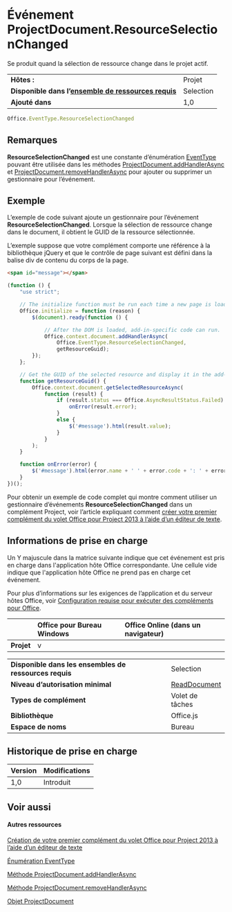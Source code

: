 

# Événement ProjectDocument.ResourceSelectionChanged
Se produit quand la sélection de ressource change dans le projet actif.

|||
|:-----|:-----|
|**Hôtes :**|Projet|
|**Disponible dans l’[ensemble de ressources requis](../../docs/overview/specify-office-hosts-and-api-requirements.md)**|Selection|
|**Ajouté dans**|1,0|

```js
Office.EventType.ResourceSelectionChanged
```


## Remarques

 **ResourceSelectionChanged** est une constante d’énumération [EventType](../../reference/shared/eventtype-enumeration.md) pouvant être utilisée dans les méthodes [ProjectDocument.addHandlerAsync](../../reference/shared/projectdocument.addhandlerasync.md) et [ProjectDocument.removeHandlerAsync](../../reference/shared/projectdocument.removehandlerasync.md) pour ajouter ou supprimer un gestionnaire pour l’événement.


## Exemple

L’exemple de code suivant ajoute un gestionnaire pour l’événement **ResourceSelectionChanged**. Lorsque la sélection de ressource change dans le document, il obtient le GUID de la ressource sélectionnée.

L’exemple suppose que votre complément comporte une référence à la bibliothèque jQuery et que le contrôle de page suivant est défini dans la balise div de contenu du corps de la page.




```HTML
<span id="message"></span>
```




```js
(function () {
    "use strict";

    // The initialize function must be run each time a new page is loaded.
    Office.initialize = function (reason) {
        $(document).ready(function () {

            // After the DOM is loaded, add-in-specific code can run.
            Office.context.document.addHandlerAsync(
                Office.EventType.ResourceSelectionChanged,
                getResourceGuid);
        });
    };

    // Get the GUID of the selected resource and display it in the add-in.
    function getResourceGuid() {
        Office.context.document.getSelectedResourceAsync(
            function (result) {
                if (result.status === Office.AsyncResultStatus.Failed) {
                    onError(result.error);
                }
                else {
                    $('#message').html(result.value);
                }
            }
        );
    }

    function onError(error) {
        $('#message').html(error.name + ' ' + error.code + ': ' + error.message);
    }
})();
```

Pour obtenir un exemple de code complet qui montre comment utiliser un gestionnaire d’événements **ResourceSelectionChanged** dans un complément Project, voir l’article expliquant comment [créer votre premier complément du volet Office pour Project 2013 à l’aide d’un éditeur de texte](../../docs/project/create-your-first-task-pane-add-in-for-project-by-using-a-text-editor.md).


## Informations de prise en charge


Un Y majuscule dans la matrice suivante indique que cet événement est pris en charge dans l'application hôte Office correspondante. Une cellule vide indique que l'application hôte Office ne prend pas en charge cet événement.

Pour plus d’informations sur les exigences de l’application et du serveur hôtes Office, voir [Configuration requise pour exécuter des compléments pour Office](../../docs/overview/requirements-for-running-office-add-ins.md).


||**Office pour Bureau Windows**|**Office Online (dans un navigateur)**|
|:-----|:-----|:-----|
|**Projet**|v||

|||
|:-----|:-----|
|**Disponible dans les ensembles de ressources requis**|Selection|
|**Niveau d’autorisation minimal**|[ReadDocument](../../docs/develop/requesting-permissions-for-api-use-in-content-and-task-pane-add-ins.md)|
|**Types de complément**|Volet de tâches|
|**Bibliothèque**|Office.js|
|**Espace de noms**|Bureau|

## Historique de prise en charge

|**Version**|**Modifications**|
|:-----|:-----|
|1,0|Introduit|

## Voir aussi



#### Autres ressources


[Création de votre premier complément du volet Office pour Project 2013 à l’aide d’un éditeur de texte](../../docs/project/create-your-first-task-pane-add-in-for-project-by-using-a-text-editor.md)
[Énumération EventType](../../reference/shared/eventtype-enumeration.md)
[Méthode ProjectDocument.addHandlerAsync](../../reference/shared/projectdocument.addhandlerasync.md)
[Méthode ProjectDocument.removeHandlerAsync](../../reference/shared/projectdocument.removehandlerasync.md)
[Objet ProjectDocument](../../reference/shared/projectdocument.projectdocument.md)

